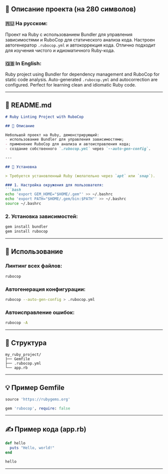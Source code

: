 ## 📄 **Описание проекта (на 280 символов)**

### 🇷🇺 **На русском:**

Проект на Ruby с использованием Bundler для управления зависимостями и RuboCop для статического анализа кода. Настроен автогенератор `.rubocop.yml` и автокоррекция кода. Отлично подходит для изучения чистого и идиоматичного Ruby-кода.

### 🇬🇧 **In English:**

Ruby project using Bundler for dependency management and RuboCop for static code analysis. Auto-generated `.rubocop.yml` and autocorrection are configured. Perfect for learning clean and idiomatic Ruby code.

---

## 📘 **README.md**

````markdown
# Ruby Linting Project with RuboCop

## 📌 Описание

Небольшой проект на Ruby, демонстрирующий:
- использование Bundler для управления зависимостями;
- применение RuboCop для анализа и автоисправления кода;
- создание собственного `.rubocop.yml` через `--auto-gen-config`.

---

## 🚀 Установка

> Требуется установленный Ruby (желательно через `apt` или `snap`).

### 1. Настройка окружения для пользователя:
```bash
echo 'export GEM_HOME="$HOME/.gem"' >> ~/.bashrc
echo 'export PATH="$HOME/.gem/bin:$PATH"' >> ~/.bashrc
source ~/.bashrc
````

### 2. Установка зависимостей:

```bash
gem install bundler
gem install rubocop
```

---

## 🧰 Использование

### Линтинг всех файлов:

```bash
rubocop
```

### Автогенерация конфигурации:

```bash
rubocop --auto-gen-config > .rubocop.yml
```

### Автоисправление ошибок:

```bash
rubocop -A
```

---

## 📁 Структура

```
my_ruby_project/
├── Gemfile
├── .rubocop.yml
└── app.rb
```

---

## 💡 Пример Gemfile

```ruby
source 'https://rubygems.org'

gem 'rubocop', require: false
```

---

## ✍️ Пример кода (app.rb)

```ruby
def hello
  puts "Hello, world!"
end

hello
```

---


